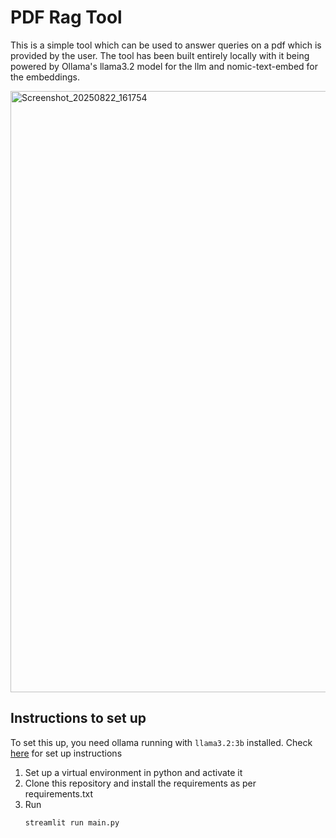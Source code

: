 # PDF Rag Tool
This is a simple tool which can be used to answer queries on a pdf which is provided by the user. The tool has been built entirely locally with it being powered by Ollama's llama3.2 model for the llm and nomic-text-embed for the embeddings. 

<img width="1920" height="962" alt="Screenshot_20250822_161754" src="https://github.com/user-attachments/assets/3ab9cabd-d140-406c-9216-2a892610f490" />

## Instructions to set up
To set this up, you need ollama running with `llama3.2:3b` installed. Check <a href="https://ollama.com/">here</a> for set up instructions
<ol>
  <li>Set up a virtual environment in python and activate it</li>
  <li>Clone this repository and install the requirements as per requirements.txt</li>
  <li>Run</li>

  ```bash
streamlit run main.py
```
</ol>
